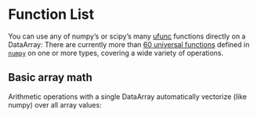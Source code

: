 # Function List
You can use any of numpy’s or scipy’s many [ufunc](http://docs.scipy.org/doc/numpy/reference/ufuncs.html) functions directly on a DataArray:
There are currently more than [60 universal functions](https://docs.scipy.org/doc/numpy/reference/ufuncs.html#math-operations) defined in [`numpy`](https://docs.scipy.org/doc/numpy/reference/index.html#module-numpy "numpy") on one or more types, covering a wide variety of operations.

## Basic array math[](http://xarray.pydata.org/en/stable/computation.html#basic-array-math "Permalink to this headline")

Arithmetic operations with a single DataArray automatically vectorize (like numpy) over all array values:
<!--stackedit_data:
eyJoaXN0b3J5IjpbNjE3NzgzNjYwLDEzMTk0MTM5NzgsLTIwOT
UyNjE3MzMsLTEzNjczODczOTksLTQyNDQ1NTE5N119
-->